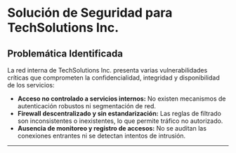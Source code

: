 # Solución de Seguridad para TechSolutions Inc.

## Problemática Identificada

La red interna de TechSolutions Inc. presenta varias vulnerabilidades críticas que comprometen la confidencialidad, integridad y disponibilidad de los servicios:

- **Acceso no controlado a servicios internos:** No existen mecanismos de autenticación robustos ni segmentación de red.
- **Firewall descentralizado y sin estandarización:** Las reglas de filtrado son inconsistentes o inexistentes, lo que permite tráfico no autorizado.
- **Ausencia de monitoreo y registro de accesos:** No se auditan las conexiones entrantes ni se detectan intentos de intrusión.

---

